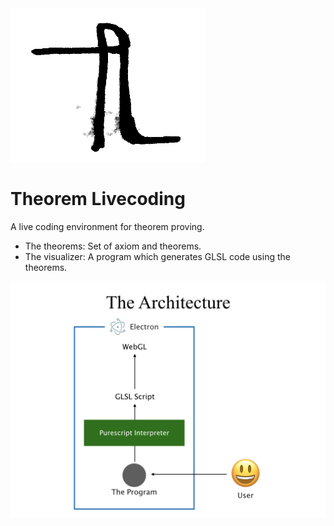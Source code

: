 <div style="test-align: center">
  <img src="tl.png">
</div>

# Theorem Livecoding

A live coding environment for theorem proving.

- The theorems: Set of axiom and theorems.
- The visualizer: A program which generates GLSL code using the theorems.

![](architecture.png)